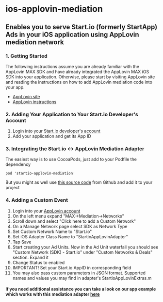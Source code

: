 # ios-applovin-mediation
## Enables you to serve Start.io (formerly StartApp) Ads in your iOS application using AppLovin mediation network

### 1. Getting Started

The following instructions assume you are already familiar with the AppLovin MAX SDK and have already integrated the AppLovin MAX iOS SDK into your application. Otherwise, please start by visiting AppLovin site and reading the instructions on how to add AppLovin mediation code into your app.
  * [AppLovin site](https://dash.applovin.com/documentation/mediation)
  * [AppLovin instructions](https://dash.applovin.com/documentation/mediation/ios/getting-started/integration)
  
### 2. Adding Your Application to Your Start.io Developer's Account
1. Login into your [Start.io developer's account](https://portal.start.io/#/signin)
1. Add your application and get its App ID

### 3. Integrating the Start.io <-> AppLovin Mediation Adapter
The easiest way is to use CocoaPods, just add to your Podfile the dependency
```
pod 'startio-applovin-mediation'
```
But you might as well use [this source code](https://github.com/StartApp-SDK/ios-applovin-mediation) from Github and add it to your project

### 4. Adding a Custom Event
1. Login into your [AppLovin account](https://dash.applovin.com/)
1. On the left menu expand "MAX->Mediation->Networks"
1. Scroll down and select "Click here to add a Custom Network"
1. On a Manage Network page select SDK as Network Type
1. Set Custom Network Name to "Start.io"
1. Set iOS Adapter Class Name to "StartioAppLovinAdapter"
1. Tap Save
1. Start creating your Ad Units. Now in the Ad Unit waterfall you should see "Custom Network (SDK) - Start.io" under "Custom Networks & Deals" section. Expand it
1. Change Status to enabled
1. IMPORTANT! Set your Start.io AppID in corresponding field
1. You may also pass custom parameters in JSON format. Supported names and values you may find in adapter's StartioAppLovinExtras.m

#### If you need additional assistance you can take a look on our app example which works with this mediation adapter [here](https://github.com/StartApp-SDK/ios-applovin-mediation)
